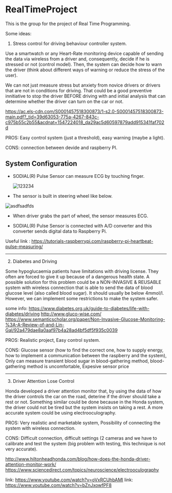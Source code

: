 # RealTimeProject
This is the group for the project of Real Time Programming.

Some ideas:

1. Stress control for driving behaviour controller system.

Use a smartwatch or any Heart-Rate monitoring device capable of sending the data via wireless from a driver and, consequently, decide if he is stressed or not (control model). Then, the system can decide how to warn the driver (think about different ways of warning or reduce the stress of the user). 

We can not just measure stress but anxiety from novice drivers or drivers that are not in conditions for driving. That could be a good preventive innitiative to stop the driver BEFORE driving with and initial analysis that can determine whether the driver can turn on the car or not.  

https://ac.els-cdn.com/S0001457518300873/1-s2.0-S0001457518300873-main.pdf?_tid=39d63053-775a-4267-843c-c975b55c2b55&acdnat=1547224018_da29ac5d60597879add915341faf702d

PROS: Easy control system (just a threshold), easy warning (maybe a light).

CONS: connection between devide and raspberry PI.

## System Configuration
  
- SODIAL(R) Pulse Sensor can measure ECG by touching finger. 
 
  ![123234](https://user-images.githubusercontent.com/46483800/51086736-2c4c7780-1742-11e9-94d0-ce5760728c73.JPG)
  
-  The sensor is built in steering wheel like below.

![asdfsadfds](https://user-images.githubusercontent.com/46483800/51086779-b1379100-1742-11e9-9c3c-06a60248d4dc.JPG)


- When driver grabs the part of wheel, the sensor measures ECG. 

- SODIAL(R) Pulse Sensor is connected with A/D converter and this converter sends digital data to Raspberry Pi. 

Useful link : https://tutorials-raspberrypi.com/raspberry-pi-heartbeat-pulse-measuring/

--------------------------------------------------------------------------------------------------------------------------
2. Diabetes and Driving

Some hypoglucaemia patients have limitations with driving license. They often are forced to give it up because of a dangerous health state. A possible solution for this problem could be a NON-INVASIVE & REUSABLE system with wireless connection that is able to send the data of blood glucose level (also called blood sugar). It should usually be below 4mmol/l. However, we can implement some restrictions to make the system safer.

some info:
https://www.diabetes.org.uk/guide-to-diabetes/life-with-diabetes/driving
http://www.gluco-wise.com/
https://www.semanticscholar.org/paper/Non-Invasive-Glucose-Monitoring-%3A-A-Review-of-and-Lin-Gal/92a479dae8a0aaf97b4a28ad4bf5df5f935c0039

PROS: Realistic project, Easy control system.

CONS: Glucose sensor (how to find the correct one, how to supply energy, how to implement a communication between the raspberry and the system), Only can measure transient blood sugar in blood-gathering method, blood-gathering method is uncomfortable, Expesive sensor price

--------------------------------------------------------------------------------------------------------------------------
3. Driver Attention Lose Control

Honda developed a driver attention monitor that, by using the data of how the driver controls the car on the road, deterine if the driver should take a rest or not. Something similar could be done because in the Honda system, the driver could not be tired but the system insists on taking a rest. A more accurate system could be using electrooculography.

PROS: Very realistic and marketable system, Possibility of connecting the system with wireless connection.

CONS: Difficult connection, difficult settings (2 cameras and we have to calibrate and test the system (big problem with testing, this technique is not very accurate). 

http://www.hiltonheadhonda.com/blog/how-does-the-honda-driver-attention-monitor-work/
https://www.sciencedirect.com/topics/neuroscience/electrooculography

 link: https://www.youtube.com/watch?v=oVxRCUhbAMI
 link: https://www.youtube.com/watch?v=bZnJxowfPF8
       







